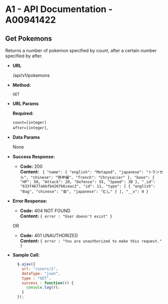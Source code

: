 

# A1 - API Documentation - A00941422

**Get Pokemons**
----
  Returns a number of pokemon specified by count, after a certain number specified by after.

* **URL**

  /api/v1/pokemons

* **Method:**

  `GET`
  
*  **URL Params**

   **Required:**
 
   `count=[integer]`\
  `after=[integer]`,



* **Data Params**

  None

* **Success Response:**

  * **Code:** 200 <br />
    **Content:** ` {
    "name": {
      "english": "Metapod",
      "japanese": "トランセル",
      "chinese": "铁甲蛹",
      "french": "Chrysacier"
    },
    "base": {
      "HP": 50,
      "Attack": 20,
      "Defense": 55,
      "Speed": 30
    },
    "_id": "633f4677abbfb426f66ceac2",
    "id": 11,
    "type": [
      {
        "english": "Bug",
        "chinese": "虫",
        "japanese": "むし"
      }
    ],
    "__v": 0
  }`
 
* **Error Response:**

  * **Code:** 404 NOT FOUND <br />
    **Content:** `{ error : "User doesn't exist" }`

  OR

  * **Code:** 401 UNAUTHORIZED <br />
    **Content:** `{ error : "You are unauthorized to make this request." }`

* **Sample Call:**

  ```javascript
    $.ajax({
      url: "/users/1",
      dataType: "json",
      type : "GET",
      success : function(r) {
        console.log(r);
      }
    });
  ```